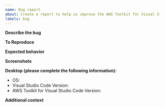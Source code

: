 ```yaml
---
name: Bug report
about: Create a report to help us improve the AWS Toolkit for Visual Studio Code
labels: bug
---
```


**Describe the bug**

<!-- A clear and concise description of what the bug is. -->

**To Reproduce**

<!--
Steps to reproduce the behavior:
1. Go to '...'
2. Click on '....'
3. Scroll down to '....'
4. See error
-->

**Expected behavior**

<!-- A clear and concise description of what you expected to happen. -->

**Screenshots**

<!-- If applicable, add screenshots to help explain your problem. -->

**Desktop (please complete the following information):**

-   OS:
-   Visual Studio Code Version:
-   AWS Toolkit for Visual Studio Code Version:

**Additional context**

<!-- Add any other context about the problem here. -->
